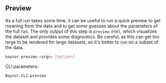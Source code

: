 ## Preview

As a full run takes some time, it can be useful to run a quick preview to get meaning from the data and to get some guesses about the parameters of the full run. The only output of this step is `preview.html`, which visualizes the dataset and provides some diagnostics. Be careful, as this can get too large to be rendered for large datasets, so it's better to run on a subset of the data.

```bash
baysor preview <args> [options]
```

CLI parameters:

```@docs
Baysor.CLI.preview
```